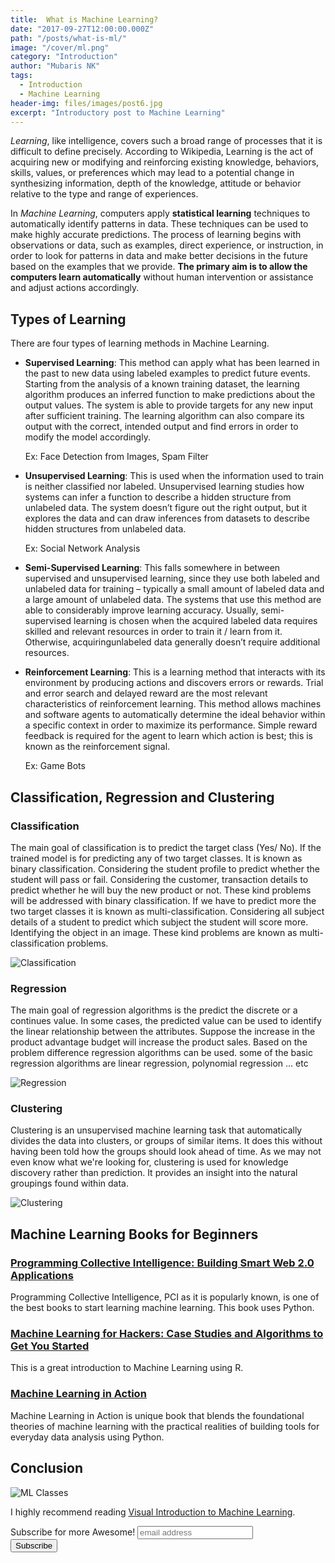 ```yaml
---
title:  What is Machine Learning?
date: "2017-09-27T12:00:00.000Z"
path: "/posts/what-is-ml/"
image: "/cover/ml.png"
category: "Introduction"
author: "Mubaris NK"
tags: 
  - Introduction
  - Machine Learning
header-img: files/images/post6.jpg
excerpt: "Introductory post to Machine Learning"
---
```


*Learning*, like intelligence, covers such a broad range of processes that it is difficult to define precisely. According to Wikipedia, Learning is the act of acquiring new or modifying and reinforcing existing knowledge, behaviors, skills, values, or preferences which may lead to a potential change in synthesizing information, depth of the knowledge, attitude or behavior relative to the type and range of experiences.

In *Machine Learning*, computers apply **statistical learning** techniques to automatically identify patterns in data. These techniques can be used to make highly accurate predictions. The process of learning begins with observations or data, such as examples, direct experience, or instruction, in order to look for patterns in data and make better decisions in the future based on the examples that we provide. **The primary aim is to allow the computers learn automatically** without human intervention or assistance and adjust actions accordingly.

## Types of Learning

There are four types of learning methods in Machine Learning.

* **Supervised Learning**: This method can apply what has been learned in the past to new data using labeled examples to predict future events. Starting from the analysis of a known training dataset, the learning algorithm produces an inferred function to make predictions about the output values. The system is able to provide targets for any new input after sufficient training. The learning algorithm can also compare its output with the correct, intended output and find errors in order to modify the model accordingly.

    Ex: Face Detection from Images, Spam Filter

* **Unsupervised Learning**: This is used when the information used to train is neither classified nor labeled. Unsupervised learning studies how systems can infer a function to describe a hidden structure from unlabeled data. The system doesn’t figure out the right output, but it explores the data and can draw inferences from datasets to describe hidden structures from unlabeled data.

    Ex: Social Network Analysis

* **Semi-Supervised Learning**: This falls somewhere in between supervised and unsupervised learning, since they use both labeled and unlabeled data for training – typically a small amount of labeled data and a large amount of unlabeled data. The systems that use this method are able to considerably improve learning accuracy. Usually, semi-supervised learning is chosen when the acquired labeled data requires skilled and relevant resources in order to train it / learn from it. Otherwise, acquiringunlabeled data generally doesn’t require additional resources.

* **Reinforcement Learning**: This is a learning method that interacts with its environment by producing actions and discovers errors or rewards. Trial and error search and delayed reward are the most relevant characteristics of reinforcement learning. This method allows machines and software agents to automatically determine the ideal behavior within a specific context in order to maximize its performance. Simple reward feedback is required for the agent to learn which action is best; this is known as the reinforcement signal.

    Ex: Game Bots

## Classification, Regression and Clustering

### Classification

The main goal of classification is to predict the target class (Yes/ No). If the trained  model is for predicting any of two target classes. It is known as binary classification. Considering the student profile to predict whether the student will pass or fail. Considering the customer, transaction details to predict whether he will buy the new product or not. These kind problems will be addressed with binary classification. If we have to predict more the two target classes it is known as multi-classification. Considering all subject details of a student to  predict which subject the student will score more. Identifying the object in an image. These kind problems are known as multi-classification problems.

![Classification](https://i.imgur.com/MZVSnu3.png)

### Regression

The main goal of regression algorithms is the predict the discrete or a continues value. In some cases, the predicted value can be used to identify the linear relationship between the attributes. Suppose the increase in the product advantage budget will increase the product sales.  Based on the problem difference regression algorithms can be used. some of the basic regression algorithms are linear regression, polynomial regression … etc

![Regression](https://i.imgur.com/KwidGMd.jpg)

### Clustering

Clustering is an unsupervised machine learning task that automatically divides the data into clusters, or groups of similar items. It does this without having been told how the groups should look ahead of time. As we may not even know what we're looking for, clustering is used for knowledge discovery rather than prediction. It provides an insight into the natural groupings found within data.

![Clustering](https://i.imgur.com/0aQdpdk.jpg)

## Machine Learning Books for Beginners

### <a target="_blank" href="http://amzn.to/2ysyqRL">Programming Collective Intelligence: Building Smart Web 2.0 Applications</a><img src="//ir-na.amazon-adsystem.com/e/ir?t=morningdata-20&l=am2&o=1&a=0596529325" width="1" height="1" border="0" alt="" style="border:none !important; margin:0px !important;" />

Programming Collective Intelligence, PCI as it is popularly known, is one of the best books to start learning machine learning. This book uses Python.

### <a target="_blank" href="http://amzn.to/2y8Talt">Machine Learning for Hackers: Case Studies and Algorithms to Get You Started</a><img src="//ir-na.amazon-adsystem.com/e/ir?t=morningdata-20&l=am2&o=1&a=1449303714" width="1" height="1" border="0" alt="" style="border:none !important; margin:0px !important;" />

This is a great introduction to Machine Learning using R.

### <a target="_blank" href="http://amzn.to/2xFfDot">Machine Learning in Action</a><img src="//ir-na.amazon-adsystem.com/e/ir?t=morningdata-20&l=am2&o=1&a=1617290181" width="1" height="1" border="0" alt="" style="border:none !important; margin:0px !important;" />

Machine Learning in Action is unique book that blends the foundational theories of machine learning with the practical realities of building tools for everyday data analysis using Python.

## Conclusion

![ML Classes](https://i.imgur.com/FVcH4F4.jpg)

I highly recommend reading [Visual Introduction to Machine Learning](http://www.r2d3.us/visual-intro-to-machine-learning-part-1/).



<div id="mc_embed_signup">
<form action="//mubaris.us16.list-manage.com/subscribe/post?u=f9e9a4985cce81e89169df2bf&amp;id=3654da5463" method="post" id="mc-embedded-subscribe-form" name="mc-embedded-subscribe-form" class="validate" target="_blank" novalidate>
    <div id="mc_embed_signup_scroll">
	<label for="mce-EMAIL">Subscribe for more Awesome!</label>
	<input type="email" value="" name="EMAIL" class="email" id="mce-EMAIL" placeholder="email address" required>
    <!-- real people should not fill this in and expect good things - do not remove this or risk form bot signups-->
    <div style="position: absolute; left: -5000px;" aria-hidden="true"><input type="text" name="b_f9e9a4985cce81e89169df2bf_3654da5463" tabindex="-1" value=""></div>
    <div class="clear"><input type="submit" value="Subscribe" name="subscribe" id="mc-embedded-subscribe" class="button"></div>
    </div>
</form>
</div>